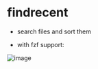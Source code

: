 # findrecent

- search files and sort them

- with fzf support:

![image](https://github.com/user-attachments/assets/18061252-a22b-491c-a464-6316335c4b96)
